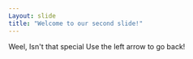 ```yaml
---
Layout: slide
title: "Welcome to our second slide!"
---
```

Weel, Isn't that special
Use the left arrow to go back!
